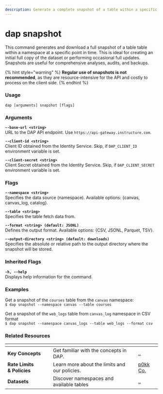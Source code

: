```yaml
---
description: Generate a complete snapshot of a table within a specific namespace.
---
```


# dap snapshot

This command generates and download a full snapshot of a table table within a namespace at a specific point in time. This is ideal for creating an initial full copy of the dataset or performing occasional full updates. Snapshots are useful for comprehensive analyses, audits, and backups.

{% hint style="warning" %}
**Regular use of snapshots is not recommended**, as they are resource-intensive for the API and costly to process on the client side.
{% endhint %}

### Usage

```
dap [arguments] snapshot [flags]
```

### Arguments

**`--base-url <string>`**\
URL to the DAP API endpoint. Use `https://api-gateway.instructure.com`.

**`--client-id <string>`**\
Client ID obtained from the Identity Service. Skip, if `DAP_CLIENT_ID` environment variable is set.

**`--client-secret <string>`**\
Client Secret obtained from the Identity Service. Skip, if `DAP_CLIENT_SECRET` environment variable is set.

### Flags

**`--namespace <string>`**\
Specifies the data source (namespace). Available options: {canvas, canvas\_log, catalog}.

**`--table <string>`**\
Specifies the table fetch data from.

**`--format <string> (default: JSONL)`**\
Defines the output format. Available options: {CSV, JSONL, Parquet, TSV}.

**`--output-directory <string> (default: downloads)`**\
Specifies the absolute or relative path to the output directory where the snapshot will be stored.

### Inherited Flags

**`-h, --help`**\
Displays help information for the command.

### Examples

Get a snapshot of the `courses` table from the `canvas` namespace:\
`$ dap snapshot --namespace canvas --table courses`

Get a snapshot of the `web_logs` table from `canvas_log` namespace in CSV format\
`$ dap snapshot --namespace canvas_logs --table web_logs --format csv`

### Related Resources

<table data-view="cards"><thead><tr><th></th><th></th><th></th><th data-hidden data-card-target data-type="content-ref"></th></tr></thead><tbody><tr><td><strong>Key Concepts</strong></td><td>Get familiar with the concepts in DAP.</td><td></td><td><a href="../../">..</a></td></tr><tr><td><strong>Rate Limits &#x26; Policies</strong></td><td>Learn more about the limits and our policies.</td><td></td><td><a href="https://app.gitbook.com/o/bxMToeZxeTDBdDYnurjg/s/md43XhVX1tvwrv25xyTO/">p0kk Co.</a></td></tr><tr><td><strong>Datasets</strong></td><td>Discover namespaces and available tables</td><td></td><td><a href="../../">..</a></td></tr></tbody></table>



